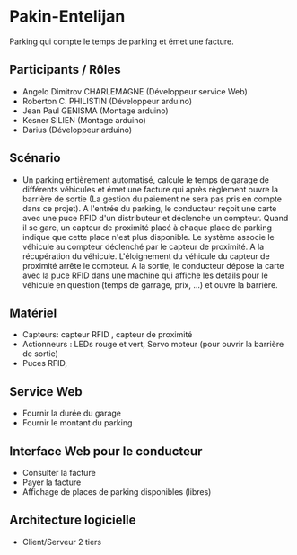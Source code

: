 # Pakin-Entelijan
 Parking qui compte le temps de parking et émet une facture.

## Participants / Rôles
 - Angelo Dimitrov CHARLEMAGNE (Développeur service Web)
 - Roberton C. PHILISTIN (Développeur arduino)
 - Jean Paul GENISMA (Montage arduino)
 - Kesner SILIEN (Montage arduino)
 - Darius (Développeur arduino)
 
## Scénario 
 * Un parking entièrement automatisé, calcule le temps de garage de différents véhicules et émet une facture qui après règlement ouvre la barrière de sortie (La gestion du paiement ne sera pas pris en compte dans ce projet). A l'entrée du parking, le conducteur reçoit une carte avec une puce RFID d'un distributeur et déclenche un compteur. Quand il se gare, un capteur de proximité placé à chaque place de parking indique que cette place n'est plus disponible. Le système associe le véhicule au compteur déclenché par le capteur de proximité. A la récupération du véhicule. L'éloignement du véhicule du capteur de proximité arrête le compteur. A la sortie, le conducteur dépose la carte avec la puce RFID dans une machine qui affiche les détails pour le véhicule en question (temps de garrage, prix, ...) et ouvre la barrière.


## Matériel 
 - Capteurs: capteur RFID , capteur de proximité 
 - Actionneurs : LEDs rouge et vert, Servo moteur (pour ouvrir la barrière de sortie)
 - Puces RFID,

## Service Web
 - Fournir la durée du garage 
 - Fournir le montant du parking 

## Interface Web pour le conducteur 
   - Consulter la facture 
   - Payer la facture 
   - Affichage de places de parking disponibles (libres)

## Architecture logicielle
* Client/Serveur 2 tiers
